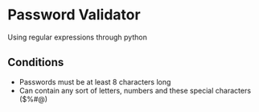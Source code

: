 # Password Validator

Using regular expressions through python

## Conditions

- Passwords must be at least 8 characters long
- Can contain any sort of letters, numbers and these special characters ($%#@)
